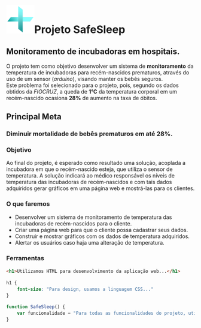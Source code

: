 # <img src="https://github.com/Ivanrangelpm/SafeSleep/blob/main/siteInstitucional/public/images/Logo_SafeSleep.png" alt="Logo da empresa" style="width:75px">Projeto SafeSleep 

## Monitoramento de incubadoras em hospitais.
O projeto tem como objetivo desenvolver um sistema de **monitoramento** da temperatura de incubadoras para recém-nascidos prematuros, através do uso de um sensor (*arduíno*), visando manter os bebês seguros. <br>Este problema foi selecionado para o projeto, pois, segundo os dados obtidos da *FIOCRUZ*, a queda de **1°C** da temperatura corporal em um recém-nascido ocasiona **28%** de aumento na taxa de óbitos.


## Principal Meta
### Diminuir mortalidade de bebês prematuros em até **28%**.


### Objetivo
Ao final do projeto, é esperado como resultado uma solução, acoplada a incubadora em que o recém-nascido esteja, que utiliza o sensor de temperatura. A solução indicará ao médico responsável os níveis de temperatura das incubadoras de recém-nascidos e com tais dados adquiridos gerar gráficos em uma página web e mostrá-las para os clientes.


### O que faremos
- Desenvolver um sistema de monitoramento de temperatura das incubadoras de recém-nascidos para o cliente.
- Criar uma página web para que o cliente possa cadastrar seus dados.
- Construir e mostrar gráficos com os dados de temperatura adquiridos.
- Alertar os usuários caso haja uma alteração de temperatura.


### Ferramentas
~~~html
<h1>Utilizamos HTML para desenvolvimento da aplicação web...</h1>
~~~

~~~css
h1 {
    font-size: "Para design, usamos a linguagem CSS..." 
}
~~~

~~~JavaScript
function SafeSleep() {
    var funcionalidade = "Para todas as funcionalidades do projeto, utilizamos o JavaScript"
}
~~~
